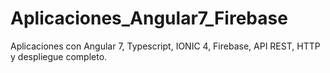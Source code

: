 # Aplicaciones_Angular7_Firebase
Aplicaciones con Angular 7, Typescript, IONIC 4, Firebase, API REST, HTTP y despliegue completo.
